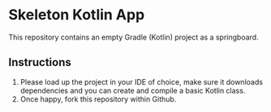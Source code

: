 # Skeleton Kotlin App

This repository contains an empty Gradle (Kotlin) project as a springboard. 

## Instructions

1. Please load up the project in your IDE of choice, make sure it downloads dependencies and you can create and compile a basic Kotlin class. 
2. Once happy, fork this repository within Github.

